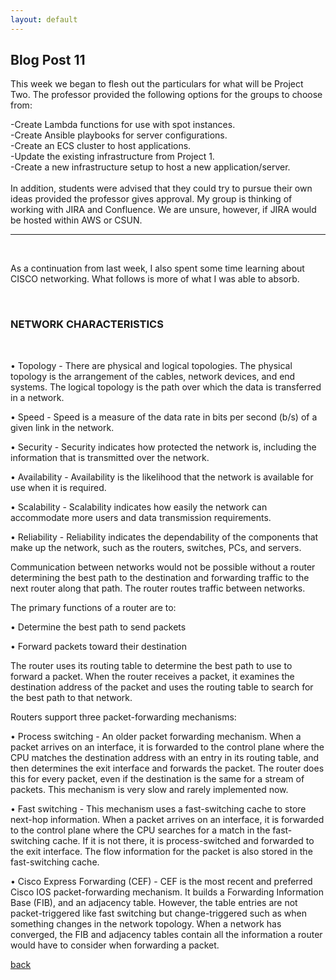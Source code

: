 ```yaml
---
layout: default
---
```


## Blog Post 11



This week we began to flesh out the particulars for what will be Project Two. The professor provided the following options for the groups to choose from:

-Create Lambda functions for use with spot instances.
&nbsp;  
-Create Ansible playbooks for server configurations.
&nbsp;  
-Create an ECS cluster to host applications.
&nbsp;  
-Update the existing infrastructure from Project 1.
&nbsp;  
-Create a new infrastructure setup to host a new application/server. 
&nbsp;
&nbsp; 
&nbsp; 
<br>
<br>
In addition, students were advised that they could try to pursue their own ideas provided the professor gives approval. My group is thinking of working with JIRA and Confluence. We are unsure, however, if JIRA would be hosted within AWS or CSUN.
&nbsp;
&nbsp;

----------------

&nbsp;
&nbsp;

As a continuation from last week, I also spent some time learning about CISCO networking. What follows is more of what I was able to absorb. 

&nbsp;

### NETWORK CHARACTERISTICS
 
&nbsp;

•    Topology - There are physical and logical topologies. The physical topology is the arrangement of the cables, network devices, and end systems. The logical topology is the path over which the data is transferred in a network. 

•    Speed - Speed is a measure of the data rate in bits per second (b/s) of a given link in the network.

•    Security - Security indicates how protected the network is, including the information that is transmitted over the network. 

•    Availability - Availability is the likelihood that the network is available for use when it is required.

•    Scalability - Scalability indicates how easily the network can accommodate more users and data transmission requirements. 

•    Reliability - Reliability indicates the dependability of the components that make up the network, such as the routers, switches, PCs, and servers.

Communication between networks would not be possible without a router determining the best path to the destination and forwarding traffic to the next router along that path. The router routes traffic between networks.

The primary functions of a router are to:

•    Determine the best path to send packets

•    Forward packets toward their destination

The router uses its routing table to determine the best path to use to forward a packet. When the router receives a packet, it examines the destination address of the packet and uses the routing table to search for the best path to that network.

Routers support three packet-forwarding mechanisms:

•    Process switching - An older packet forwarding mechanism. When a packet arrives on an interface, it is forwarded to the control plane where the CPU matches the destination address with an entry in its routing table, and then determines the exit interface and forwards the packet. The router does this for every packet, even if the destination is the same for a stream of packets. This mechanism is very slow and rarely implemented now.

•    Fast switching - This mechanism uses a fast-switching cache to store next-hop information. When a packet arrives on an interface, it is forwarded to the control plane where the CPU searches for a match in the fast-switching cache. If it is not there, it is process-switched and forwarded to the exit interface. The flow information for the packet is also stored in the fast-switching cache.

•    Cisco Express Forwarding (CEF) - CEF is the most recent and preferred Cisco IOS packet-forwarding mechanism. It builds a Forwarding Information Base (FIB), and an adjacency table. However, the table entries are not packet-triggered like fast switching but change-triggered such as when something changes in the network topology. When a network has converged, the FIB and adjacency tables contain all the information a router would have to consider when forwarding a packet.





[back](../blog.html)
